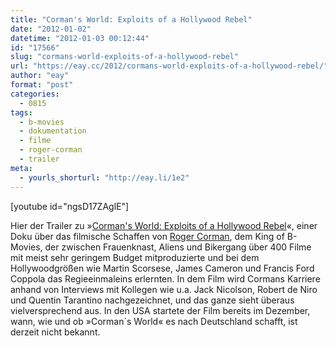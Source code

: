 ```yaml
---
title: "Corman's World: Exploits of a Hollywood Rebel"
date: "2012-01-02"
datetime: "2012-01-03 00:12:44"
id: "17566"
slug: "cormans-world-exploits-of-a-hollywood-rebel"
url: "https://eay.cc/2012/cormans-world-exploits-of-a-hollywood-rebel/"
author: "eay"
format: "post"
categories:
  - 0815
tags:
  - b-movies
  - dokumentation
  - filme
  - roger-corman
  - trailer
meta:
  - yourls_shorturl: "http://eay.li/1e2"
---
```


\[youtube id="ngsD17ZAglE"\]

Hier der Trailer zu »[Corman's World: Exploits of a Hollywood Rebel](http://www.imdb.com/title/tt1185371/)«, einer Doku über das filmische Schaffen von [Roger Corman](http://de.wikipedia.org/wiki/Roger_Corman), dem King of B-Movies, der zwischen Frauenknast, Aliens und Bikergang über 400 Filme mit meist sehr geringem Budget mitproduzierte und bei dem Hollywoodgrößen wie Martin Scorsese, James Cameron und Francis Ford Coppola das Regieeinmaleins erlernten. In dem Film wird Cormans Karriere anhand von Interviews mit Kollegen wie u.a. Jack Nicolson, Robert de Niro und Quentin Tarantino nachgezeichnet, und das ganze sieht überaus vielversprechend aus. In den USA startete der Film bereits im Dezember, wann, wie und ob »Corman´s World« es nach Deutschland schafft, ist derzeit nicht bekannt.
